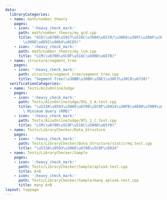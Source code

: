 ```yaml
---
data:
  libraryCategories:
  - name: math/number_theory
    pages:
    - icon: ':heavy_check_mark:'
      path: math/number_theory/my_gcd.cpp
      title: "GCD(\u6700\u5927\u516C\u7D04\u6570/\u30E6\u30FC\u30AF\u30EA\u30C3\u30C9\
        \u306E\u4E92\u9664\u6CD5)"
    - icon: ':heavy_check_mark:'
      path: math/number_theory/my_lcm.cpp
      title: "LCM(\u6700\u5C0F\u516C\u500D\u6570)"
  - name: structure/segment_tree
    pages:
    - icon: ':heavy_check_mark:'
      path: structure/segment_tree/segment_tree.cpp
      title: "Segment Tree(\u30BB\u30B0\u30E1\u30F3\u30C8\u6728)"
  verificationCategories:
  - name: Tests/AizuOnlineJudge
    pages:
    - icon: ':heavy_check_mark:'
      path: Tests/AizuOnlineJudge/DSL_2_A.test.cpp
      title: "\u533A\u9593\u306E\u6700\u5C0F\u5024\u30FB\u4E00\u70B9\u66F4\u65B0 Range\
        \ Minimum Query (RMQ)"
    - icon: ':heavy_check_mark:'
      path: Tests/AizuOnlineJudge/NTL_1_C.test.cpp
      title: "LCM(\u6700\u5C0F\u516C\u500D\u6570)"
  - name: Tests/LibraryChecker/Data_Structure
    pages:
    - icon: ':heavy_check_mark:'
      path: Tests/LibraryChecker/Data_Structure/staticrmq.test.cpp
      title: "\u533A\u9593\u306E\u6700\u5C0F\u5024"
  - name: Tests/LibraryChecker/Sample
    pages:
    - icon: ':heavy_check_mark:'
      path: Tests/LibraryChecker/Sample/aplusb.test.cpp
      title: A+B
    - icon: ':heavy_check_mark:'
      path: Tests/LibraryChecker/Sample/many_aplusb.test.cpp
      title: many A+B
layout: toppage
---
```


